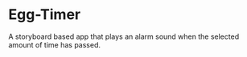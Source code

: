 # Egg-Timer
A storyboard based app that plays an alarm sound when the selected amount of time has passed.
